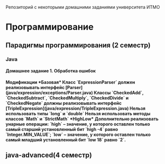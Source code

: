 Репозиторий с некоторыми домашними заданиями университета ИТМО

<h1> Программирование
<h2> Парадигмы программирования (2 семестр)
  <h3> Java 
    <h4> Домашнее задание 1. Обработка ошибок
     <h4> Модификации
 <li1> *Базовая*
    <li2> Класс `ExpressionParser` должен реализовывать интерфейс
        [Parser](java/expression/exceptions/Parser.java)
    <li2> Классы `CheckedAdd`, `CheckedSubtract`, `CheckedMultiply`,
        `CheckedDivide` и `CheckedNegate` должны реализовывать интерфейс
        [TripleExpression](java/expression/TripleExpression.java)
    <li2> Нельзя использовать типы `long` и `double`
    <li2> Нельзя использовать методы классов `Math` и `StrictMath`
  <li1>*HighLow*
     <li2>Дополнительно реализовать унарные операции:
         <li2>`high` – значение, у которого оставлен только самый старший
          установленный бит `high -4` равно `Integer.MIN_VALUE`;
         <li2>`low` – значение, у которого оставлен только самый младший
          установленный бит `low 18` равно `2`.
<h2> java-advanced(4 семестр)
